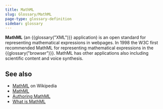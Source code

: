 ```yaml
---
title: MathML
slug: Glossary/MathML
page-type: glossary-definition
sidebar: glossary
---
```


**MathML** (an {{glossary("XML")}} application) is an open standard for representing mathematical expressions in webpages. In 1998 the W3C first recommended MathML for representing mathematical expressions in the {{glossary("browser")}}. MathML has other applications also including scientific content and voice synthesis.

## See also

- [MathML](https://en.wikipedia.org/wiki/MathML) on Wikipedia
- [MathML](/en-US/docs/Web/MathML)
- [Authoring MathML](/en-US/docs/Web/MathML/Guides/Authoring)
- [What is MathML](https://www.w3.org/Math/whatIsMathML.html)
